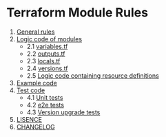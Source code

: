 # Terraform Module Rules

1. [General rules](./general_rules.md)
2. [Logic code of modules](./logic_code/readme.md)
    - 2.1 [variables.tf](./logic_code/variables.tf.md)
    - 2.2 [outputs.tf](./logic_code/outputs.md)
    - 2.3 [locals.tf](./logic_code/locals.tf.md)
    - 2.4 [versions.tf](./logic_code/versions.tf.md)
    - 2.5 [Logic code containing resource definitions](./logic_code/resource.md)
3. [Example code](./example_code.md)
4. [Test code](./test_code/testing_code.md)
    - 4.1 [Unit tests](./test_code/unit_test.md)
    - 4.2 [e2e tests](./test_code/e2e_test.md)
    - 4.3 [Version upgrade tests](./test_code/version_upgrade_tests.md)
5. [LISENCE](./LISENCE.md)
6. [CHANGELOG](./CHANGELOG.md)